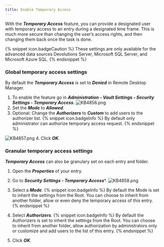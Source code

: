 ```yaml
---
title: Enable Temporary Access
---
```

With the ***Temporary Access*** feature, you can provide a designated user with temporary access to an entry during a designated time frame. This is much more secure than changing the user’s access rights, and then changing them back once the task is done.  

{% snippet icon.badgeCaution %}
These settings are only available for the advanced data sources Devolutions Server, Microsoft SQL Server, and Microsoft Azure SQL.
{% endsnippet %}

### Global temporary access settings

By default the ***Temporary Access*** is set to ***Denied*** in Remote Desktop Manager.  

1. To enable the feature go in ***Administration - Vault Settings - Security Settings - Temporary Access***.
![KB4856.png](/img/en/kb/KB4856.png)
1. Set the ***Mode*** to ***Allowed***.
1. Optional: Change the ***Authorizers*** to ***Custom*** to add users to the authorizer list.
{% snippet icon.badgeInfo %}
By default only administrator can authorize temporary access request.
{% endsnippet %}  

![KB4857.png](/img/en/kb/KB4857.png)
4. Click ***OK***.

### Granular temporary access settings

***Temporary Access*** can also be granulary set on each entry and folder.

1. Open the ***Properties*** of your entry.
1. Go to ***Security Settings - Temporary Access****.
![KB4858.png](/img/en/kb/KB4858.png)
1. Select a ***Mode***.
{% snippet icon.badgeInfo %}
By default the Mode is set to inherit the settings from the Root. You can choose to inherit from another folder, allow or even deny the temporary access of this entry.
{% endsnippet %}  

4.  Select ***Authorizers***.
{% snippet icon.badgeInfo %}
By default the Authorizers is set to inherit the settings from the Root. You can choose to inherit from another folder, allow authorization by administrators only or customize and add users to the list of this entry.
{% endsnippet %}  

5. Click ***OK***.
